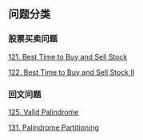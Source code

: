 
## 问题分类
### 股票买卖问题

[121. Best Time to Buy and Sell Stock](https://github.com/shlinym/leetcode/blob/master/problem/121.%20Best%20Time%20to%20Buy%20and%20Sell%20Stock.md)

[122. Best Time to Buy and Sell Stock II](https://github.com/shlinym/leetcode/blob/master/problem/122.%20Best%20Time%20to%20Buy%20and%20Sell%20Stock%20II.md)

### 回文问题
[125. Valid Palindrome](https://github.com/shlinym/leetcode/blob/master/problem/125.%20Valid%20Palindrome.md)

[131. Palindrome Partitioning](https://github.com/shlinym/leetcode/blob/master/problem/131.%20Palindrome%20Partitioning.md)
